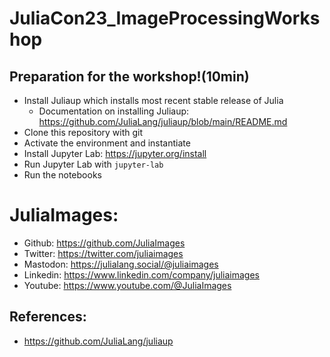# JuliaCon23_ImageProcessingWorkshop


## Preparation for the workshop!(10min)
- Install Juliaup which installs most recent stable release of Julia
  - Documentation on installing Juliaup: https://github.com/JuliaLang/juliaup/blob/main/README.md
- Clone this repository with git
- Activate the environment and instantiate
- Install Jupyter Lab: https://jupyter.org/install
- Run Jupyter Lab with `jupyter-lab`
- Run the notebooks

# JuliaImages:
- Github: https://github.com/JuliaImages
- Twitter: https://twitter.com/juliaimages
- Mastodon: https://julialang.social/@juliaimages
- Linkedin: https://www.linkedin.com/company/juliaimages
- Youtube: https://www.youtube.com/@JuliaImages


## References:
- https://github.com/JuliaLang/juliaup
